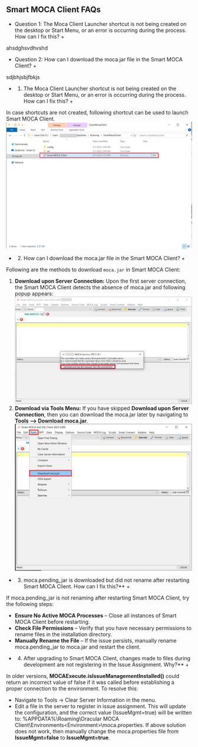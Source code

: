 ## Smart MOCA Client FAQs

+ Question 1: The Moca Client Launcher shortcut is not being created on the desktop or Start Menu, or an error is occurring during the process. How can I fix this? +

ahsdghsvdhvshd

+ Question 2: How can I download the moca.jar file in the Smart MOCA Client? +

sdjbhjsbjfbkjs

+ 1. The Moca Client Launcher shortcut is not being created on the desktop or Start Menu, or an error is occurring during the process. How can I fix this? +

In case shortcuts are not created, following shortcut can be used to launch Smart MOCA Client.
![](./.attachments/run026.png)


+ 2. How can I download the moca.jar file in the Smart MOCA Client? +

Following are the methods to download `moca.jar` in Smart MOCA Client:
1. **Download upon Server Connection:** Upon the first server connection, the Smart MOCA Client detects the absence of moca.jar and following popup appears:
  ![](./.attachments/run015.png)
1. **Download via Tools Menu:** If you have skipped **Download upon Server Connection**, then you can download the moca.jar later by navigating to **Tools --> Download moca.jar**.
  ![](./.attachments/run021.png)

+ 3. moca.pending_jar is downloaded but did not rename after restarting Smart MOCA Client. How can I fix this?** +

If moca.pending_jar is not renaming after restarting Smart MOCA Client, try the following steps:
- **Ensure No Active MOCA Processes** – Close all instances of Smart MOCA Client before restarting.
- **Check File Permissions** – Verify that you have necessary permissions to rename files in the installation directory.
- **Manually Rename the File** – If the issue persists, manually rename moca.pending_jar to moca.jar and restart the client.

+ 4. After upgrading to Smart MOCA Client, changes made to files during development are not registering in the Issue Assignment. Why?** +

In older versions, **MOCAExecute.isIssueManagementInstalled()** could return an incorrect value of false if it was called before establishing a proper connection to the environment.
To resolve this:
- Navigate to Tools → Clear Server Information in the menu.
- Edit a file in the server to register in issue assignment.
This will update the configuration, and the correct value (IssueMgmt=true) will be written to:
%APPDATA%\Roaming\Oracular MOCA Client\Environments\<Environment>\moca.properties.
If above solution does not work, then manually change the moca.properties file from **IssueMgmt=false** to **IssueMgmt=true**.



